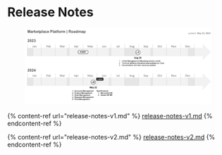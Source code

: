 # Release Notes

<figure><img src="../../.gitbook/assets/image (454).png" alt=""><figcaption></figcaption></figure>

{% content-ref url="release-notes-v1.md" %}
[release-notes-v1.md](release-notes-v1.md)
{% endcontent-ref %}

{% content-ref url="release-notes-v2.md" %}
[release-notes-v2.md](release-notes-v2.md)
{% endcontent-ref %}

